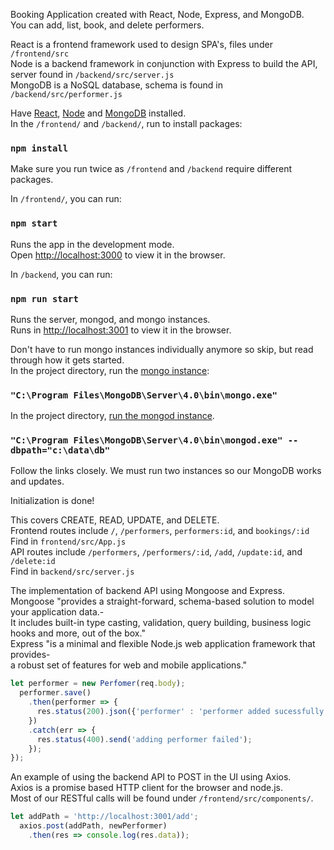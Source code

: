 Booking Application created with React, Node, Express, and MongoDB.<br>
You can add, list, book, and delete performers.<br>

React is a frontend framework used to design SPA's, files under `/frontend/src` <br>
Node is a backend framework in conjunction with Express to build the API, server found in `/backend/src/server.js` <br>
MongoDB is a NoSQL database, schema is found in `/backend/src/performer.js`

Have [React](https://reactjs.org/), [Node](https://nodejs.org/en/) and [MongoDB](https://docs.mongodb.com/manual/tutorial/install-mongodb-on-windows/) installed. <br>
In the `/frontend/` and `/backend/`, run to install packages:

### `npm install`
Make sure you run twice as `/frontend` and `/backend` require different packages.

In `/frontend/`, you can run:

### `npm start`

Runs the app in the development mode.<br>
Open [http://localhost:3000](http://localhost:3000) to view it in the browser.

In `/backend`, you can run:
### `npm run start`

Runs the server, mongod, and mongo instances. <br>
Runs in [http://localhost:3001](http://localhost:3001) to view it in the browser.

Don't have to run mongo instances individually anymore so skip, but read through how it gets started. <br>
In the project directory, run the [mongo instance](https://docs.mongodb.com/manual/tutorial/install-mongodb-on-windows/#start-mdb-edition-as-a-windows-service):

### `"C:\Program Files\MongoDB\Server\4.0\bin\mongo.exe"`

In the project directory, [run the mongod instance](https://docs.mongodb.com/manual/tutorial/install-mongodb-on-windows/#run-mdb-edition-from-the-command-interpreter).
### `"C:\Program Files\MongoDB\Server\4.0\bin\mongod.exe" --dbpath="c:\data\db"`

Follow the links closely.
We must run two instances so our MongoDB works and updates.

Initialization is done! <br>

This covers CREATE, READ, UPDATE, and DELETE. <br>
Frontend routes include `/`, `/performers`, `performers:id`, and `bookings/:id`<br>
  Find in `frontend/src/App.js` <br>
API routes include `/performers`, `/performers/:id`, `/add`, `/update:id`, and `/delete:id`<br>
  Find in `backend/src/server.js`<br>

The implementation of backend API using Mongoose and Express. <br>
Mongoose "provides a straight-forward, schema-based solution to model your application data.- <br>
It includes built-in type casting, validation, query building, business logic hooks and more, out of the box."<br>
Express "is a minimal and flexible Node.js web application framework that provides- <br>
a robust set of features for web and mobile applications."
```js routes.route('/add').post(function(req, res) {
let performer = new Perfomer(req.body);
  performer.save()
    .then(performer => {
      res.status(200).json({'performer' : 'performer added sucessfully'});
    })
    .catch(err => {
      res.status(400).send('adding performer failed');
    });
});
```

An example of using the backend API to POST in the UI using Axios. <br>
Axios is a promise based HTTP client for the browser and node.js. <br>
Most of our RESTful calls will be found under `/frontend/src/components/`.
```js    
let addPath = 'http://localhost:3001/add';
  axios.post(addPath, newPerformer)
    .then(res => console.log(res.data));
```
